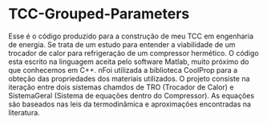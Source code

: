 # TCC-Grouped-Parameters
Esse é o código produzido para a construção de meu TCC em engenharia de energia. 
Se trata de um estudo para entender a viabilidade de um trocador de calor para refrigeração de um compressor hermético.
O código esta escrito na linguagem aceita pelo software Matlab, muito próximo do que conhecemos em C++.
nFoi utilizada a biblioteca CoolProp para a obteção das propriedades dos materiais utilizados.
O projeto consiste na iteração entre dois sistemas chamdos de TRO (Trocador de Calor) e SistemaGeral (Sistema de equações dentro do Compressor).
As equações são baseados nas leis da termodinâmica e aproximações encontradas na literatura.
